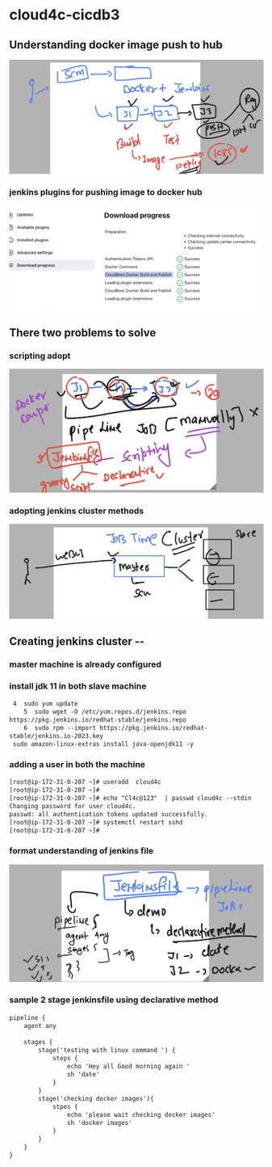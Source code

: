 # cloud4c-cicdb3
## Understanding docker image push to hub 

<img src="push.png">

### jenkins plugins for pushing image to docker hub 

<img src="plugin.png">

## There two problems to solve 

### scripting adopt 

<img src="sc.png">

### adopting jenkins cluster methods 

<img src="cls.png">


## Creating jenkins cluster --

### master machine is already configured 

### install jdk 11 in both slave machine 

```
 4  sudo yum update
    5  sudo wget -O /etc/yum.repos.d/jenkins.repo  https://pkg.jenkins.io/redhat-stable/jenkins.repo
    6  sudo rpm --import https://pkg.jenkins.io/redhat-stable/jenkins.io-2023.key
 sudo amazon-linux-extras install java-openjdk11 -y
```

### adding a user in both the machine 

```
[root@ip-172-31-0-207 ~]# useradd  cloud4c
[root@ip-172-31-0-207 ~]# 
[root@ip-172-31-0-207 ~]# echo "Cl4c@123"  | passwd cloud4c --stdin 
Changing password for user cloud4c.
passwd: all authentication tokens updated successfully.
[root@ip-172-31-0-207 ~]# systemctl restart sshd
[root@ip-172-31-0-207 ~]# 

```

### format understanding of jenkins file 

<img src="format.png">

### sample 2 stage jenkinsfile using declarative method

```
pipeline {
    agent any

    stages {
        stage('testing with linux command ') {
            steps {
                echo 'Hey all Good morning again '
                sh 'date'
            }
        }
        stage('checking docker images'){
            stpes {
                echo 'please wait checking docker images'
                sh 'docker images'
            }
        }
    }
}

```
